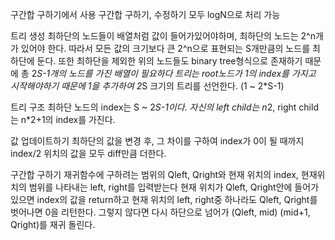 구간합 구하기에서 사용
구간합 구하기, 수정하기 모두 logN으로 처리 가능

트리 생성
최하단의 노드들이 배열처럼 값이 들어가있어야하며, 최하단의 노드는 2^n개가 있어야 한다.
따라서 모든 값의 크기보다 큰 2^n으로 표현되는 S개만큼의 노드를 최하단에 둔다.
또한 최하단을 제외한 위의 노드들도 binary tree형식으로 존재하기 때문에 총 2*S-1개의 노드를 가진 배열이 필요하다
트리는 root노드가 1의 index를 가지고 시작해야하기 때문에 1을 추가하여 2*S 크기의 트리를 선언한다. (1 ~ 2*S-1)

트리 구조
최하단 노드의 index는 S ~ 2*S-1이다.
자신의 left child는 n*2, right child는 n*2+1의 index를 가진다.

값 업데이트하기
최하단의 값을 변경 후, 그 차이를 구하여
index가 0이 될 때까지 index/2 위치의 값을 모두 diff만큼 더한다.

구간합 구하기
재귀함수에 구하려는 범위의 Qleft, Qright와 현재 위치의 index, 현재위치의 범위를 나타내는 left, right를 입력받는다
현재 위치가 Qleft, Qright안에 들어가있으면 index의 값을 return하고
현재 위치의 left, right중 하나라도 Qleft, Qright를 벗어나면 0을 리턴한다.
그렇지 않다면 다시 하단으로 넘어가 (Qleft, mid) (mid+1, Qright)를 재귀 돌린다.
